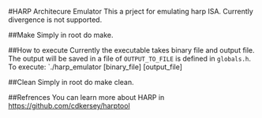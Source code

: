 #HARP Architecure Emulator
This a prject for emulating harp ISA.
Currently divergence is not supported.

##Make
Simply in root do make.

##How to execute
Currently the executable takes binary file and output file. The output will be saved in a file of `OUTPUT_TO_FILE` is defined in `globals.h`.
To execute:
`./harp_emulator [binary_file] [output_file]

##Clean
Simply in root do make clean.

##Refrences
You can learn more about HARP in https://github.com/cdkersey/harptool
